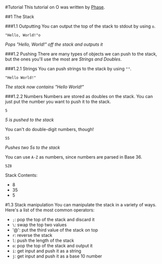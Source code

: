 #Tutorial
This tutorial on O was written by [Phase](https://github.com/o).

##1 The Stack

###1.1 Outputting
You can output the top of the stack to stdout by using `o`.
```
"Hello, World!"o
```
*Pops "Hello, World!" off the stack and outputs it*

###1.2 Pushing
There are many types of objects we can push to the stack, but the ones you'll use the most are *Strings and Doubles*.

###1.2.1 Strings
You can push strings to the stack by using `""`.
```
"Hello World!"
```
*The stack now contains "Hello World!"*

###1.2.2 Numbers
Numbers are stored as doubles on the stack. You can just put the number you want to push it to the stack.
```
5
```
*5 is pushed to the stack*

You can't do double-digit numbers, though!
```
55
```
*Pushes two 5s to the stack*

You can use `A-Z` as numbers, since numbers are parsed in Base 36.
```
5Z8
```
Stack Contents:

* 8
* 35
* 5

#1.3 Stack manipulation
You can manipulate the stack in a variety of ways. Here's a list of the most common operators:

* `;`: pop the top of the stack and discard it
* `\`: swap the top two values
* '@': put the third value of the stack on top
* `r`: reverse the stack
* `l`: push the length of the stack
* `o`: pop the top of the stack and output it
* `i`: get input and push it as a string
* `j`: get input and push it as a base 10 number
